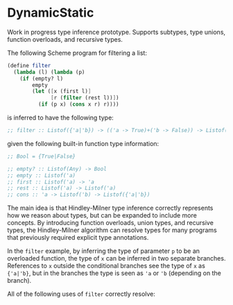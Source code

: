 DynamicStatic
=============

Work in progress type inference prototype. Supports subtypes, type unions, function overloads, and recursive types.


The following Scheme program for filtering a list:

```scheme
(define filter 
  (lambda (l) (lambda (p)
    (if (empty? l)
        empty
        (let ([x (first l)]
              [r (filter (rest l))])
          (if (p x) (cons x r) r))))
```

is inferred to have the following type:

```scheme
;; filter :: Listof({'a|'b}) -> (('a -> True)+('b -> False)) -> Listof('a)
```

given the following built-in function type information:

```scheme
;; Bool = {True|False}

;; empty? :: Listof(Any) -> Bool
;; empty :: Listof('a)
;; first :: Listof('a) -> 'a
;; rest :: Listof('a) -> Listof('a)
;; cons :: 'a -> Listof('b) -> Listof({'a|'b})
```

The main idea is that Hindley-Milner type inference correctly represents how we reason about types, but can be expanded to include more concepts. By introducing function overloads, union types, and recursive types, the Hindley-Milner algorithm can resolve types for many programs that previously required explicit type annotations.

In the `filter` example, by inferring the type of parameter `p` to be an overloaded function, the type of `x` can be inferred in two separate branches. References to `x` outside the conditional branches see the type of `x` as `{'a|'b}`, but in the branches the type is seen as `'a` or `'b` (depending on the branch).

All of the following uses of `filter` correctly resolve:

```scheme
;; filter :: Listof(Listof(Integer)) -> (Listof(Integer) -> {True|False}) -> Listof(Integer)
(filter '(() (1) (2) ()) (lambda (x) (not (empty? x))))

;; filter :: Listof({String|Integer}) -> ((String -> True)+(Integer->False)) -> Listof(String)
(filter '("foo" 0 "bar" 1) string?) ; string? :: (String -> True)+(~String -> False)
```


## Let-bound polymorphism

Traditional Hindley-Milner cannot resolve f without annotations, despite this being a valid program.

```scheme
((lambda (f) (f "string!") (f 1)) (lambda (x) x))
```

DynamicStatic can resolve the type using an overload:

```scheme
;; ((String -> Any)+(Integer -> 'b)) -> 'b
(lambda (f) (f "string!") (f 1))
```

## Future Plans

### Recursive Types

Typing the Y-Combinator using recursive types:

```scheme
;; omega :: (R -> 'b)
;;   where R = (R -> 'b)
(define omega (lambda (x) (x x)))

;; Y :: (('a -> 'b) -> 'a -> 'b) -> 'a -> 'b
(define Y 
  (lambda (f) 
    (omega (lambda (x) (f (lambda (v) ((x x) v)))))))

;; fact/Y :: Integer -> Integer
(define fact/Y
  (Y (lambda (fact)
       (lambda (n)
         (if (<= 0 n) 
             1 
             (* n (fact (sub1 n))))))))
```

Flattening a list:

```scheme
;; flatten :: (R -> List<Atom>)
;;    where R = {Atom|List<R>}
(define flatten
  (lambda (x)
    (if (list? x)
        (if (empty? x)
            empty
            (append (flatten (first x))
                    (flatten (rest x))))
        (list x))))
```
